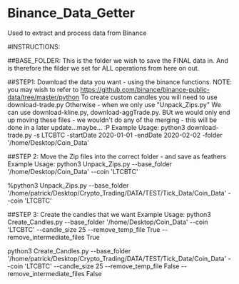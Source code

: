 # Binance_Data_Getter
Used to extract and process data from Binance

#INSTRUCTIONS:

##BASE_FOLDER: This is the folder we wish to save the FINAL data in. And is therefore the filder we set for ALL operations from here on out. 


##STEP1: Download the data you want - using the binance functions. NOTE: you may wish to refer to https://github.com/binance/binance-public-data/tree/master/python
To create custom candles you will need to use download-trade.py
Otherwise - when we only use "Unpack_Zips.py" We can use download-kline.py, download-aggTrade.py. BUt we would only end up moving these files - we wouldn't do any of the merging - this will be done in a later update...maybe... :P 
Example Usage: 
		python3 download-trade.py -s LTCBTC -startDate 2020-01-01 -endDate 2020-02-02 -folder '/home/Desktop/Coin_Data'

##STEP 2: Move the Zip files into the correct folder - and save as feathers
Example Usage: 
		python3 Unpack_Zips.py --base_folder '/home/Desktop/Coin_Data' --coin 'LTCBTC'

%python3 Unpack_Zips.py --base_folder '/home/patrick/Desktop/Crypto_Trading/DATA/TEST/Tick_Data/Coin_Data' --coin 'LTCBTC'

##STEP 3: Create the candles that we want
Example Usage: 
		python3 Create_Candles.py --base_folder '/home/Desktop/Coin_Data' --coin 'LTCBTC' --candle_size 25 --remove_temp_file True --remove_intermediate_files True



python3 Create_Candles.py --base_folder '/home/patrick/Desktop/Crypto_Trading/DATA/TEST/Tick_Data/Coin_Data' --coin 'LTCBTC' --candle_size 25 --remove_temp_file False --remove_intermediate_files False


